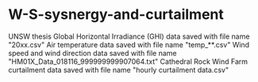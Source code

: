 # W-S-sysnergy-and-curtailment
UNSW thesis
Global Horizontal Irradiance (GHI) data saved with file name "20xx.csv"
Air temperature data saved with file name "temp_**.csv"
Wind speed and wind direction data saved with file name "HM01X_Data_018116_999999999907064.txt"
Cathedral Rock Wind Farm curtailment data saved with file name "hourly curtailment data.csv"
